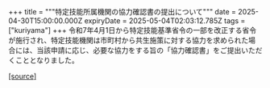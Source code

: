 +++
title = """特定技能所属機関の協力確認書の提出について"""
date = 2025-04-30T15:00:00.000Z
expiryDate = 2025-05-04T02:03:12.785Z
tags = ["kuriyama"]
+++
令和7年4月1日から特定技能基準省令の一部を改正する省令が施行され、特定技能機関は市町村から共生施策に対する協力を求められた場合には、当該申請に応じ、必要な協力をする旨の「協力確認書」をご提出いただくこととなりました。

[[source]](https://www.town.kuriyama.hokkaido.jp/soshiki/31/31591.html)
